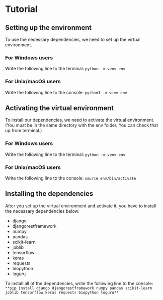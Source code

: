 # Tutorial

## Setting up the environment

To use the necessary dependencies, we need to set up the virtual environment.

### For Windows users

Write the following line to the terminal: `python -m venv env`

### For Unix/macOS users

Write the following line to the console: `python3 -m venv env`

## Activating the virtual environment

To install our dependencies, we need to activate the virtual environment. (You must be in the same directory with the env folder. You can check that up from terminal.)

### For Windows users

Write the following line to the terminal: `python -m venv env`

### For Unix/macOS users

Write the following line to the console: `source env/bin/activate`

## Installing the dependencies

After you set up the virtual environment and activate it, you have to install the necessary dependencies below:

- django
- djangorestframework
- numpy
- pandas
- scikit-learn
- joblib
- tensorflow
- keras
- requests
- biopython
- loguru

To install all of the dependencies, write the following line to the console: ` **pip install django djangorestframework numpy pandas scikit-learn joblib tensorflow keras requests biopython loguru**`
